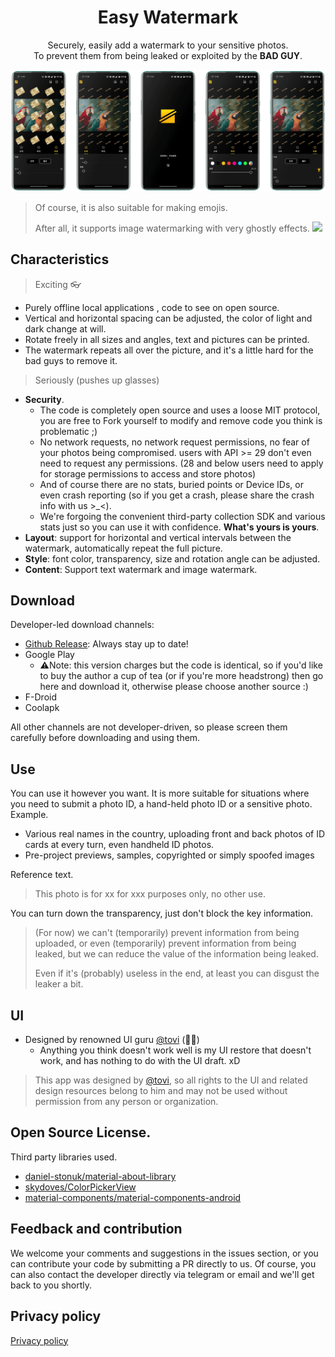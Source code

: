 <h1 align="center">Easy Watermark</h1>

<p align="center">  
Securely, easily add a watermark to your sensitive photos.</br>To prevent them from being leaked or exploited by the <b>BAD GUY</b>.
  </br>
<p align="center">
<img src="/static/preview.png"/>
</p>

> Of course, it is also suitable for making emojis. 
>
> After all, it supports image watermarking with very ghostly effects.
<a href="#" align="right"><img src="https://i.loli.net/2020/08/26/A53u6UbKZPYCv7t.jpg" width="5%"></a>

## Characteristics

> Exciting 👓

- Purely offline local applications , code to see on open source.
- Vertical and horizontal spacing can be adjusted, the color of light and dark change at will.
- Rotate freely in all sizes and angles, text and pictures can be printed.
- The watermark repeats all over the picture, and it's a little hard for the bad guys to remove it.

> Seriously (pushes up glasses)

- **Security**.
  - The code is completely open source and uses a loose MIT protocol, you are free to Fork yourself to modify and remove code you think is problematic ;)
  - No network requests, no network request permissions, no fear of your photos being compromised. users with API >= 29 don't even need to request any permissions. (28 and below users need to apply for storage permissions to access and store photos)
  - And of course there are no stats, buried points or Device IDs, or even crash reporting (so if you get a crash, please share the crash info with us >_<).
  - We're forgoing the convenient third-party collection SDK and various stats just so you can use it with confidence. 
  **What's yours is yours**. 
- **Layout**: support for horizontal and vertical intervals between the watermark, automatically repeat the full picture.
- **Style**: font color, transparency, size and rotation angle can be adjusted.
- **Content**: Support text watermark and image watermark.

## Download

Developer-led download channels:
- [Github Release](https://github.com/rosuH/EasyWatermark/releases): Always stay up to date!
- Google Play
  - ⚠️Note: this version charges but the code is identical, so if you'd like to buy the author a cup of tea (or if you're more headstrong) then go here and download it, otherwise please choose another source :)
- F-Droid
- Coolapk

All other channels are not developer-driven, so please screen them carefully before downloading and using them.

## Use
You can use it however you want. It is more suitable for situations where you need to submit a photo ID, a hand-held photo ID or a sensitive photo. Example.
- Various real names in the country, uploading front and back photos of ID cards at every turn, even handheld ID photos.
- Pre-project previews, samples, copyrighted or simply spoofed images

Reference text.
> This photo is for xx for xxx purposes only, no other use.

You can turn down the transparency, just don't block the key information.

> (For now) we can't (temporarily) prevent information from being uploaded, or even (temporarily) prevent information from being leaked, but we can reduce the value of the information being leaked.
>
> Even if it's (probably) useless in the end, at least you can disgust the leaker a bit.

## UI
- Designed by renowned UI guru [@tovi](https://www.figma.com/@tovi) (👏🤪)
  - Anything you think doesn't work well is my UI restore that doesn't work, and has nothing to do with the UI draft. xD
  
> This app was designed by [@tovi](https://www.figma.com/@tovi), so all rights to the UI and related design resources belong to him and may not be used without permission from any person or organization.

## Open Source License.
Third party libraries used.
- [daniel-stonuk/material-about-library](https://github.com/daniel-stoneuk/material-about-library)
- [skydoves/ColorPickerView](https://github.com/skydoves/ColorPickerView)
- [material-components/material-components-android](https://github.com/material-components/material-components-android)

## Feedback and contribution
We welcome your comments and suggestions in the issues section, or you can contribute your code by submitting a PR directly to us.
Of course, you can also contact the developer directly via telegram or email and we'll get back to you shortly.

## Privacy policy
[Privacy policy](https://github.com/rosuH/EasyWatermark/blob/PrivacyPolicy.md)
